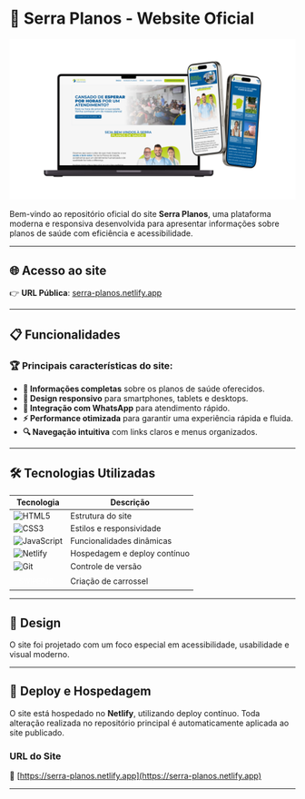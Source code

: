 # 🌟 Serra Planos - Website Oficial

![Banner Principal](./src/imagens/Apresentacao.png)

Bem-vindo ao repositório oficial do site **Serra Planos**, uma plataforma moderna e responsiva desenvolvida para apresentar informações sobre planos de saúde com eficiência e acessibilidade.

---

## 🌐 Acesso ao site

👉 **URL Pública**: [serra-planos.netlify.app](https://serra-planos.netlify.app)

---

## 📋 Funcionalidades

### 🏆 Principais características do site:

- **🏥 Informações completas** sobre os planos de saúde oferecidos.
- **📱 Design responsivo** para smartphones, tablets e desktops.
- **💬 Integração com WhatsApp** para atendimento rápido.
- **⚡ Performance otimizada** para garantir uma experiência rápida e fluida.
- **🔍 Navegação intuitiva** com links claros e menus organizados.

---

## 🛠️ Tecnologias Utilizadas

| Tecnologia                                                                                                                                                                                                                      | Descrição                    |
| ------------------------------------------------------------------------------------------------------------------------------------------------------------------------------------------------------------------------------- | ---------------------------- |
| ![HTML5](https://img.shields.io/badge/HTML5-%23E34F26.svg?style=for-the-badge&logo=html5&logoColor=white)                                                                                                                       | Estrutura do site            |
| ![CSS3](https://img.shields.io/badge/CSS3-%231572B6.svg?style=for-the-badge&logo=css3&logoColor=white)                                                                                                                          | Estilos e responsividade     |
| ![JavaScript](https://img.shields.io/badge/JavaScript-%23F7DF1E.svg?style=for-the-badge&logo=javascript&logoColor=black)                                                                                                        | Funcionalidades dinâmicas    |
| ![Netlify](https://img.shields.io/badge/Netlify-%2300C7B7.svg?style=for-the-badge&logo=netlify&logoColor=white)                                                                                                                 | Hospedagem e deploy contínuo |
| ![Git](https://img.shields.io/badge/Git-%23F05032.svg?style=for-the-badge&logo=git&logoColor=white)                                                                                                                             | Controle de versão           |
| <div style="background: #fffff !important; display: flex; align-items: center; justify-content: center; gap: 8px; width: fit-content; padding-block: 5px; padding-inline: 10px; color: #ffffff; font-size: 12px">SWIPERJS</div> | Criação de carrossel         |

---

## 🎨 Design

O site foi projetado com um foco especial em acessibilidade, usabilidade e visual moderno.

---

## 🚀 Deploy e Hospedagem

O site está hospedado no **Netlify**, utilizando deploy contínuo. Toda alteração realizada no repositório principal é automaticamente aplicada ao site publicado.

### URL do Site

🔗 [https://serra-planos.netlify.app](https://serra-planos.netlify.app)

---
